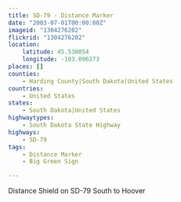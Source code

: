 ```yaml
---
title: SD-79 - Distance Marker
date: "2003-07-01T00:00:00Z"
imageid: "1304276202"
flickrid: "1304276202"
location:
    latitude: 45.538054
    longitude: -103.096273
places: []
counties:
    - Harding County|South Dakota|United States
countries:
    - United States
states:
    - South Dakota|United States
highwaytypes:
    - South Dakota State Highway
highways:
    - SD-79
tags:
    - Distance Marker
    - Big Green Sign

---
```

Distance Shield on SD-79 South to Hoover